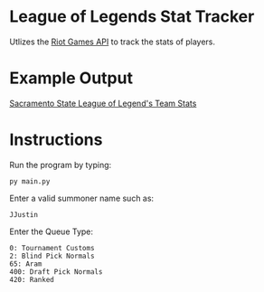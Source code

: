 # League of Legends Stat Tracker 

Utlizes the [Riot Games API](https://developer.riotgames.com/) to track the stats of players.

# Example Output

[Sacramento State League of Legend's Team Stats](https://docs.google.com/spreadsheets/d/1KT-vF6RIntorBLer8cAL9ZzV8Q6zdFpvXdpPsXUwHSA/edit#gid=0)

# Instructions

Run the program by typing:
```
py main.py
```
Enter a valid summoner name such as:
```
JJustin
```
Enter the Queue Type:
```
0: Tournament Customs
2: Blind Pick Normals
65: Aram
400: Draft Pick Normals
420: Ranked
```
